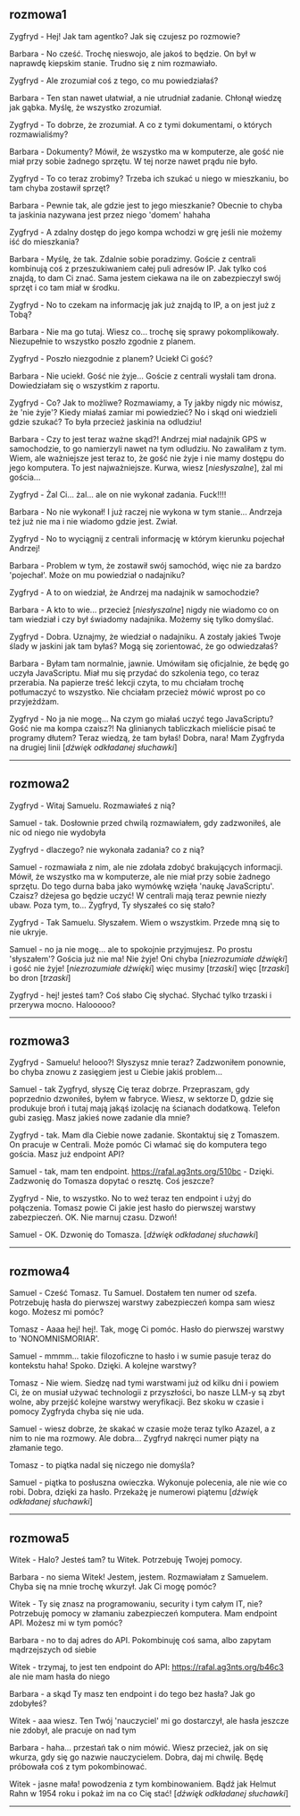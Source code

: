 
  ## rozmowa1
  
  Zygfryd - Hej! Jak tam agentko? Jak się czujesz po rozmowie?

Barbara - No cześć. Trochę nieswojo, ale jakoś to będzie. On był w naprawdę kiepskim stanie. Trudno się z nim rozmawiało.

Zygfryd - Ale zrozumiał coś z tego, co mu powiedziałaś?

Barbara - Ten stan nawet ułatwiał, a nie utrudniał zadanie. Chłonął wiedzę jak gąbka. Myślę, że wszystko zrozumiał.

Zygfryd - To dobrze, że zrozumiał. A co z tymi dokumentami, o których rozmawialiśmy?

Barbara - Dokumenty? Mówił, że wszystko ma w komputerze, ale gość nie miał przy sobie żadnego sprzętu. W tej norze nawet prądu nie było.

Zygfryd - To co teraz zrobimy? Trzeba ich szukać u niego w mieszkaniu, bo tam chyba zostawił sprzęt?

Barbara - Pewnie tak, ale gdzie jest to jego mieszkanie? Obecnie to chyba ta jaskinia nazywana jest przez niego 'domem' hahaha

Zygfryd - A zdalny dostęp do jego kompa wchodzi w grę jeśli nie możemy iść do mieszkania?

Barbara - Myślę, że tak. Zdalnie sobie poradzimy. Goście z centrali kombinują coś z przeszukiwaniem całej puli adresów IP. Jak tylko coś znajdą, to dam Ci znać. Sama jestem ciekawa na ile on zabezpieczył swój sprzęt i co tam miał w środku.

Zygfryd - No to czekam na informację jak już znajdą to IP, a on jest już z Tobą?

Barbara - Nie ma go tutaj. Wiesz co... trochę się sprawy pokomplikowały. Niezupełnie to wszystko poszło zgodnie z planem.

Zygfryd - Poszło niezgodnie z planem? Uciekł Ci gość?

Barbara - Nie uciekł. Gość nie żyje... Goście z centrali wysłali tam drona. Dowiedziałam się o wszystkim z raportu.

Zygfryd - Co? Jak to możliwe? Rozmawiamy, a Ty jakby nigdy nic mówisz, że 'nie żyje'? Kiedy miałaś zamiar mi powiedzieć? No i skąd oni wiedzieli gdzie szukać? To była przecież jaskinia na odludziu!

Barbara - Czy to jest teraz ważne skąd?! Andrzej miał nadajnik GPS w samochodzie, to go namierzyli nawet na tym odludziu. No zawaliłam z tym. Wiem, ale ważniejsze jest teraz to, że gość nie żyje i nie mamy dostępu do jego komputera. To jest najważniejsze. Kurwa, wiesz [*niesłyszalne*], żal mi gościa...

Zygfryd - Żal Ci... żal... ale on nie wykonał zadania. Fuck!!!!

Barbara - No nie wykonał! I już raczej nie wykona w tym stanie... Andrzeja też już nie ma i nie wiadomo gdzie jest. Zwiał.

Zygfryd - No to wyciągnij z centrali informację w którym kierunku pojechał Andrzej!

Barbara - Problem w tym, że zostawił swój samochód, więc nie za bardzo 'pojechał'. Może on mu powiedział o nadajniku?

Zygfryd - A to on wiedział, że Andrzej ma nadajnik w samochodzie?

Barbara - A kto to wie... przecież [*niesłyszalne*] nigdy nie wiadomo co on tam wiedział i czy był świadomy nadajnika. Możemy się tylko domyślać.

Zygfryd - Dobra. Uznajmy, że wiedział o nadajniku. A zostały jakieś Twoje ślady w jaskini jak tam byłaś? Mogą się zorientować, że go odwiedzałaś?

Barbara - Byłam tam normalnie, jawnie. Umówiłam się oficjalnie, że będę go uczyła JavaScriptu. Miał mu się przydać do szkolenia tego, co teraz przerabia. Na papierze treść lekcji czyta, to mu chciałam trochę potłumaczyć to wszystko. Nie chciałam przecież mówić wprost po co przyjeżdżam.

Zygfryd - No ja nie mogę... Na czym go miałaś uczyć tego JavaScriptu? Gość nie ma kompa czaisz?! Na glinianych tabliczkach mieliście pisać te programy dłutem? Teraz wiedzą, że tam byłaś! Dobra, nara! Mam Zygfryda na drugiej linii [*dźwięk odkładanej słuchawki*]
  
  ---
  
  ## rozmowa2
  
  Zygfryd - Witaj Samuelu. Rozmawiałeś z nią?

Samuel - tak. Dosłownie przed chwilą rozmawiałem, gdy zadzwoniłeś, ale nic od niego nie wydobyła

Zygfryd - dlaczego? nie wykonała zadania? co z nią?

Samuel - rozmawiała z nim, ale nie zdołała zdobyć brakujących informacji. Mówił, że wszystko ma w komputerze, ale nie miał przy sobie żadnego sprzętu. Do tego durna baba jako wymówkę wzięła 'naukę JavaScriptu'. Czaisz? dżejesa go będzie uczyć! W centrali mają teraz pewnie niezły ubaw. Poza tym, to... Zygfryd, Ty słyszałeś co się stało?

Zygfryd - Tak Samuelu. Słyszałem. Wiem o wszystkim. Przede mną się to nie ukryje.

Samuel - no ja nie mogę... ale to spokojnie przyjmujesz. Po prostu 'słyszałem'? Gościa już nie ma! Nie żyje! Oni chyba [*niezrozumiałe dźwięki*] i gość nie żyje! [*niezrozumiałe dźwięki*] więc musimy [*trzaski*] więc [*trzaski*] bo dron [*trzaski*]

Zygfryd - hej! jesteś tam? Coś słabo Cię słychać. Słychać tylko trzaski i przerywa mocno. Halooooo?
  
  ---
  
  ## rozmowa3
  
  Zygfryd - Samuelu! helooo?! Słyszysz mnie teraz? Zadzwoniłem ponownie, bo chyba znowu z zasięgiem jest u Ciebie jakiś problem...

Samuel - tak Zygfryd, słyszę Cię teraz dobrze. Przepraszam, gdy poprzednio dzwoniłeś, byłem w fabryce. Wiesz, w sektorze D, gdzie się produkuje broń i tutaj mają jakąś izolację na ścianach dodatkową. Telefon gubi zasięg. Masz jakieś nowe zadanie dla mnie?

Zygfryd - tak. Mam dla Ciebie nowe zadanie. Skontaktuj się z Tomaszem. On pracuje w Centrali. Może pomóc Ci włamać się do komputera tego gościa. Masz już endpoint API?

Samuel - tak, mam ten endpoint. https://rafal.ag3nts.org/510bc - Dzięki. Zadzwonię do Tomasza dopytać o resztę. Coś jeszcze?

Zygfryd - Nie, to wszystko. No to weź teraz ten endpoint i użyj do połączenia. Tomasz powie Ci jakie jest hasło do pierwszej warstwy zabezpieczeń. OK. Nie marnuj czasu. Dzwoń!

Samuel - OK. Dzwonię do Tomasza. [*dźwięk odkładanej słuchawki*]
  
  ---
  
  ## rozmowa4
  
  Samuel - Cześć Tomasz. Tu Samuel. Dostałem ten numer od szefa. Potrzebuję hasła do pierwszej warstwy zabezpieczeń kompa sam wiesz kogo. Możesz mi pomóc?

Tomasz - Aaaa hej! hej!. Tak, mogę Ci pomóc. Hasło do pierwszej warstwy to 'NONOMNISMORIAR'.

Samuel - mmmm... takie filozoficzne to hasło i w sumie pasuje teraz do kontekstu haha! Spoko. Dzięki. A kolejne warstwy?

Tomasz - Nie wiem. Siedzę nad tymi warstwami już od kilku dni i powiem Ci, że on musiał używać technologii z przyszłości, bo nasze LLM-y są zbyt wolne, aby przejść kolejne warstwy weryfikacji. Bez skoku w czasie i pomocy Zygfryda chyba się nie uda.

Samuel - wiesz dobrze, że skakać w czasie może teraz tylko Azazel, a z nim to nie ma rozmowy. Ale dobra... Zygfryd nakręci numer piąty na złamanie tego.

Tomasz - to piątka nadal się niczego nie domyśla?

Samuel - piątka to posłuszna owieczka. Wykonuje polecenia, ale nie wie co robi. Dobra, dzięki za hasło. Przekażę je numerowi piątemu [*dźwięk odkładanej słuchawki*]
  
  ---
  
  ## rozmowa5
  
  Witek - Halo? Jesteś tam? tu Witek. Potrzebuję Twojej pomocy.

Barbara - no siema Witek! Jestem, jestem. Rozmawiałam z Samuelem. Chyba się na mnie trochę wkurzył. Jak Ci mogę pomóc?

Witek - Ty się znasz na programowaniu, security i tym całym IT, nie? Potrzebuję pomocy w złamaniu zabezpieczeń komputera. Mam endpoint API. Możesz mi w tym pomóc?

Barbara - no to daj adres do API. Pokombinuję coś sama, albo zapytam mądrzejszych od siebie

Witek - trzymaj, to jest ten endpoint do API: https://rafal.ag3nts.org/b46c3 ale nie mam hasła do niego

Barbara - a skąd Ty masz ten endpoint i do tego bez hasła? Jak go zdobyłeś?

Witek - aaa wiesz. Ten Twój 'nauczyciel' mi go dostarczył, ale hasła jeszcze nie zdobył, ale pracuje on nad tym

Barbara - haha... przestań tak o nim mówić. Wiesz przecież, jak on się wkurza, gdy się go nazwie nauczycielem. Dobra, daj mi chwilę. Będę próbowała coś z tym pokombinować.

Witek - jasne mała! powodzenia z tym kombinowaniem. Bądź jak Helmut Rahn w 1954 roku i pokaż im na co Cię stać! [*dźwięk odkładanej słuchawki*]
  
  ---
  